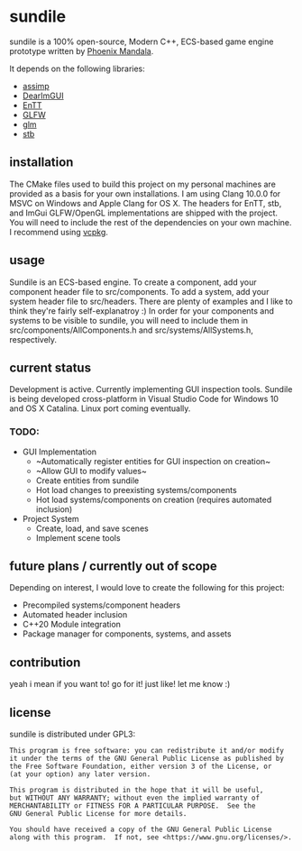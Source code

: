 # sundile

sundile is a 100% open-source, Modern C++, ECS-based game engine prototype written by [Phoenix Mandala](https://github.com/ada-rose-dev).

It depends on the following libraries:

* [assimp](http://assimp.org/)
* [DearImGUI](https://github.com/ocornut/imgui)
* [EnTT](https://github.com/skypjack/entt)
* [GLFW](https://www.glfw.org/)
* [glm](https://glm.g-truc.net/0.9.9/index.html)
* [stb](https://github.com/nothings/stb)

## installation
The CMake files used to build this project on my personal machines are provided as a basis for your own installations. I am using Clang 10.0.0 for MSVC on Windows and Apple Clang for OS X.
The headers for EnTT, stb, and ImGui GLFW/OpenGL implementations are shipped with the project. You will need to include the rest of the dependencies on your own machine. I recommend using [vcpkg](https://github.com/Microsoft/vcpkg).

## usage
Sundile is an ECS-based engine. To create a component, add your component header file to src/components. To add a system, add your system header file to src/headers. There are plenty of examples and I like to think they're fairly self-explanatroy :) In order for your components and systems to be visible to sundile, you will need to include them in src/components/AllComponents.h and src/systems/AllSystems.h, respectively.

## current status
Development is active. Currently implementing GUI inspection tools.
Sundile is being developed cross-platform in Visual Studio Code for Windows 10 and OS X Catalina. Linux port coming eventually.
### TODO:
* GUI Implementation
    * ~Automatically register entities for GUI inspection on creation~
    * ~Allow GUI to modify values~
    * Create entities from sundile
    * Hot load changes to preexisting systems/components
    * Hot load systems/components on creation (requires automated inclusion)
* Project System
    * Create, load, and save scenes
    * Implement scene tools

## future plans / currently out of scope
Depending on interest, I would love to create the following for this project:
* Precompiled systems/component headers
* Automated header inclusion
* C++20 Module integration
* Package manager for components, systems, and assets

## contribution
yeah i mean if you want to! go for it! just like! let me know :)

## license
sundile is distributed under GPL3:
```
This program is free software: you can redistribute it and/or modify
it under the terms of the GNU General Public License as published by
the Free Software Foundation, either version 3 of the License, or
(at your option) any later version.

This program is distributed in the hope that it will be useful,
but WITHOUT ANY WARRANTY; without even the implied warranty of
MERCHANTABILITY or FITNESS FOR A PARTICULAR PURPOSE.  See the
GNU General Public License for more details.

You should have received a copy of the GNU General Public License
along with this program.  If not, see <https://www.gnu.org/licenses/>.
```
